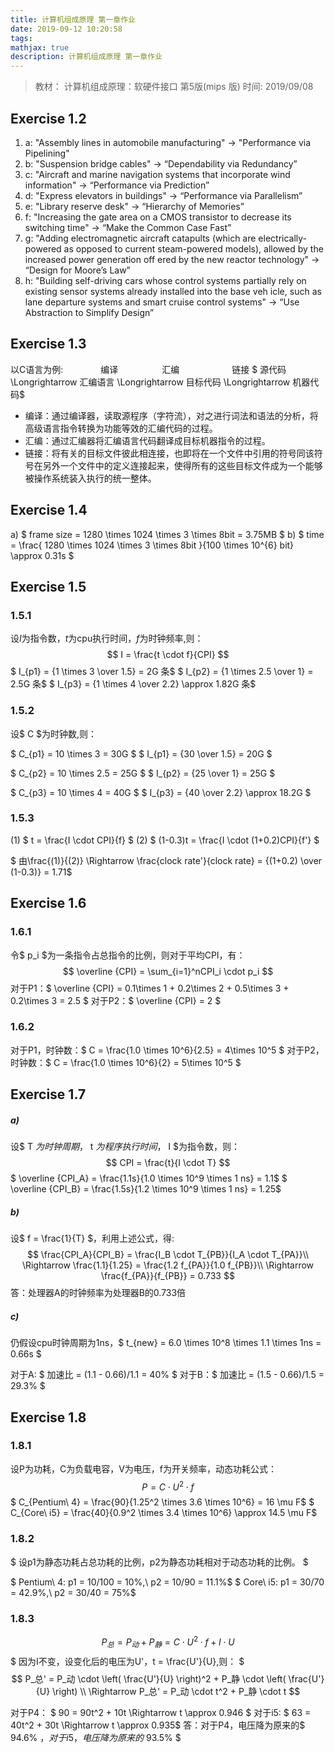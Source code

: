 ```yaml
---
title: 计算机组成原理 第一章作业
date: 2019-09-12 10:20:58
tags:
mathjax: true
description: 计算机组成原理 第一章作业
---
```

> 教材： 计算机组成原理：软硬件接口 第5版(mips 版)
> 时间: 2019/09/08

## Exercise 1.2
1. a: "Assembly lines in automobile manufacturing" -> "Performance via Pipelining"
2. b: "Suspension bridge cables" -> “Dependability via Redundancy”
3. c: "Aircraft and marine navigation systems that incorporate wind information" -> “Performance via Prediction”
4. d: "Express elevators in buildings" -> “Performance via Parallelism”
5. e: "Library reserve desk" -> “Hierarchy of Memories”
6. f: "Increasing the gate area on a CMOS transistor to decrease its switching time" -> “Make the Common Case Fast”
7. g: "Adding electromagnetic aircraft catapults (which are electrically-powered as opposed to current steam-powered models), allowed by the increased power generation off ered by the new reactor technology" -> “Design for Moore’s Law”
8. h: "Building self-driving cars whose control systems partially rely on existing sensor systems already installed into the base veh icle, such as lane departure systems and smart cruise control systems" -> “Use Abstraction to Simplify Design”


## Exercise 1.3
以C语言为例:
&emsp;&emsp;&emsp;&emsp;编译&emsp;&emsp;&emsp;&emsp;&emsp;汇编&emsp;&emsp;&emsp;&emsp;&emsp;&emsp;链接
$ 源代码 \Longrightarrow 汇编语言 \Longrightarrow 目标代码 \Longrightarrow 机器代码$
- 编译：通过编译器，读取源程序（字符流），对之进行词法和语法的分析，将高级语言指令转换为功能等效的汇编代码的过程。
- 汇编：通过汇编器将汇编语言代码翻译成目标机器指令的过程。
- 链接：将有关的目标文件彼此相连接，也即将在一个文件中引用的符号同该符号在另外一个文件中的定义连接起来，使得所有的这些目标文件成为一个能够被操作系统装入执行的统一整体。

## Exercise 1.4
a) $ frame size = 1280 \times 1024 \times 3 \times 8bit = 3.75MB $
b) $ time = \frac{ 1280 \times 1024 \times 3 \times 8bit }{100 \times 10^{6} bit} \approx 0.31s $ 

## Exercise 1.5
### 1.5.1
设$I$为指令数，$t$为cpu执行时间，$f$为时钟频率,则：
$$
    I = \frac{t \cdot f}{CPI}
$$
$ I_{p1} = {1 \times 3 \over 1.5} = 2G 条$
$ I_{p2} = {1 \times 2.5 \over 1} = 2.5G 条$
$ I_{p3} = {1 \times 4 \over 2.2} \approx 1.82G 条$
### 1.5.2
设$ C $为时钟数,则：

$ C_{p1} = 10 \times 3 = 30G $
$ I_{p1} = {30 \over 1.5} = 20G $

$ C_{p2} = 10 \times 2.5 = 25G $
$ I_{p2} = {25 \over 1} = 25G $

$ C_{p3} = 10 \times 4 = 40G $
$ I_{p3} = {40 \over 2.2} \approx 18.2G $
### 1.5.3
(1) $ t = \frac{I \cdot CPI}{f} $
(2) $ (1-0.3)t = \frac{I \cdot (1+0.2)CPI}{f'} $

$ 由\frac{(1)}{(2)} \Rightarrow \frac{clock rate'}{clock rate} = {(1+0.2) \over (1-0.3)} = 1.71$

## Exercise 1.6
### 1.6.1
令$ p_i $为一条指令占总指令的比例，则对于平均CPI，有：
$$
    \overline {CPI} = \sum_{i=1}^nCPI_i \cdot p_i
$$
对于P1：$ \overline {CPI} = 0.1\times 1 + 0.2\times 2 + 0.5\times 3 + 0.2\times 3 = 2.5 $
对于P2：$ \overline {CPI} = 2 $
### 1.6.2
对于P1，时钟数：$ C = \frac{1.0 \times 10^6}{2.5} = 4\times 10^5 $
对于P2，时钟数：$ C = \frac{1.0 \times 10^6}{2} = 5\times 10^5 $

## Exercise 1.7
##### a)
设$ T $为时钟周期，$ t $为程序执行时间，$ I $为指令数，则：
$$
    CPI = \frac{t}{I \cdot T}
$$
$ \overline {CPI_A} = \frac{1.1s}{1.0 \times 10^9 \times 1 ns} = 1.1$
$ \overline {CPI_B} = \frac{1.5s}{1.2 \times 10^9 \times 1 ns} = 1.25$
##### b)
设$ f = \frac{1}{T} $，利用上述公式，得:
$$
\frac{CPI_A}{CPI_B} = \frac{I_B \cdot T_{PB}}{I_A \cdot T_{PA}}\\
    \Rightarrow \frac{1.1}{1.25} = \frac{1.2 f_{PA}}{1.0 f_{PB}}\\
    \Rightarrow \frac{f_{PA}}{f_{PB}} = 0.733
$$
答：处理器A的时钟频率为处理器B的0.733倍
##### c)
仍假设cpu时钟周期为1ns，$ t_{new} = 6.0 \times 10^8 \times 1.1 \times 1ns = 0.66s $

对于A: $ 加速比 = (1.1 - 0.66)/1.1 = 40\% $
对于B：$ 加速比 = (1.5 - 0.66)/1.5 = 29.3\% $

## Exercise 1.8
### 1.8.1
设P为功耗，C为负载电容，V为电压，f为开关频率，动态功耗公式：
$$
    P = C \cdot U^2 \cdot f
$$
$ C_{Pentium\ 4} = \frac{90}{1.25^2 \times 3.6 \times 10^6} = 16 \mu F$
$ C_{Core\ i5} = \frac{40}{0.9^2 \times 3.4 \times 10^6} \approx  14.5 \mu F$
### 1.8.2
$ 设p1为静态功耗占总功耗的比例，p2为静态功耗相对于动态功耗的比例。 $

$ Pentium\ 4: p1 = 10/100 = 10\%,\ p2 = 10/90 = 11.1\%$
$ Core\ i5: p1 = 30/70 =  42.9\%,\ p2 = 30/40 = 75\%$
### 1.8.3
$$ P_总 = P_动 + P_静  =  C \cdot U^2 \cdot f + I \cdot U$$
$ 因为I不变，设变化后的电压为U'，t = \frac{U'}{U},则： $
$$ P_总' = P_动 \cdot \left( \frac{U'}{U} \right)^2 + P_静 \cdot \left( \frac{U'}{U} \right) \\
\Rightarrow P_总' = P_动 \cdot t^2 + P_静 \cdot t
$$

对于P4：
$ 90 = 90t^2 + 10t \Rightarrow t \approx  0.946 $
对于i5:
$ 63 = 40t^2 + 30t \Rightarrow t \approx  0.935$
答：对于P4，电压降为原来的$ 94.6\% $，对于i5，电压降为原来的$ 93.5\% $
